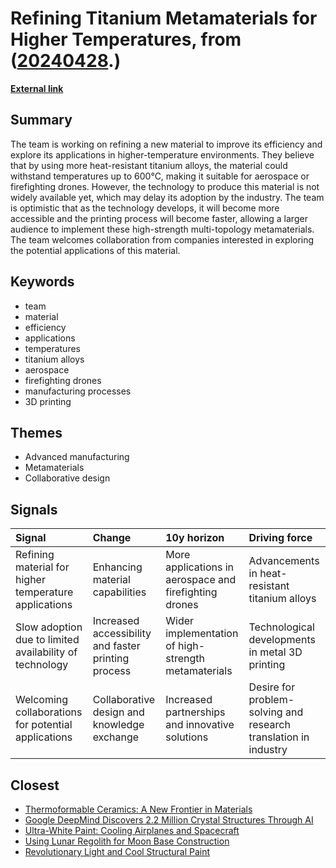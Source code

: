 # __Refining Titanium Metamaterials for Higher Temperatures__, from ([20240428](https://kghosh.substack.com/p/20240428).)

__[External link](https://www.rmit.edu.au/news/all-news/2024/feb/titanium-lattice?utm_source=substack&utm_medium=email)__



## Summary

The team is working on refining a new material to improve its efficiency and explore its applications in higher-temperature environments. They believe that by using more heat-resistant titanium alloys, the material could withstand temperatures up to 600°C, making it suitable for aerospace or firefighting drones. However, the technology to produce this material is not widely available yet, which may delay its adoption by the industry. The team is optimistic that as the technology develops, it will become more accessible and the printing process will become faster, allowing a larger audience to implement these high-strength multi-topology metamaterials. The team welcomes collaboration from companies interested in exploring the potential applications of this material.

## Keywords

* team
* material
* efficiency
* applications
* temperatures
* titanium alloys
* aerospace
* firefighting drones
* manufacturing processes
* 3D printing

## Themes

* Advanced manufacturing
* Metamaterials
* Collaborative design

## Signals

| Signal                                                  | Change                                              | 10y horizon                                            | Driving force                                                   |
|:--------------------------------------------------------|:----------------------------------------------------|:-------------------------------------------------------|:----------------------------------------------------------------|
| Refining material for higher temperature applications   | Enhancing material capabilities                     | More applications in aerospace and firefighting drones | Advancements in heat-resistant titanium alloys                  |
| Slow adoption due to limited availability of technology | Increased accessibility and faster printing process | Wider implementation of high-strength metamaterials    | Technological developments in metal 3D printing                 |
| Welcoming collaborations for potential applications     | Collaborative design and knowledge exchange         | Increased partnerships and innovative solutions        | Desire for problem-solving and research translation in industry |

## Closest

* [Thermoformable Ceramics: A New Frontier in Materials](bd35b1587de303b44a62d0e99fb749fc)
* [Google DeepMind Discovers 2.2 Million Crystal Structures Through AI](115b59fc3f0d7b148482545adb1a8038)
* [Ultra-White Paint: Cooling Airplanes and Spacecraft](8e1b3608f46c809be3c61538048824a8)
* [Using Lunar Regolith for Moon Base Construction](2bc07045c4e75ef3ed5beca70d3dc9c5)
* [Revolutionary Light and Cool Structural Paint](a6bfcabefea560d7dfefd5aab87f047c)